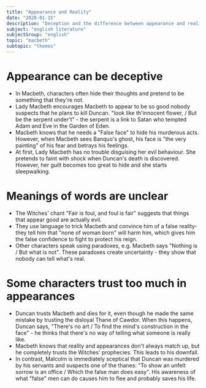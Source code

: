 ```yaml
---
title: "Appearance and Reality"
date: "2020-01-15"
description: "Deception and the difference between appearance and reality show themselves throughout Macbeth."
subject: "english literature"
subjectGroup: "english"
topic: "macbeth"
subtopic: "themes"
---
```


# Appearance can be deceptive
- In Macbeth, characters often hide their thoughts and pretend to be something that they're not.
- Lady Macbeth encourages Macbeth to appear to be so good nobody suspects that he plans to kill Duncan. "look like th'innocent flower, / But be the serpent under't" - the serpent is a link to Satan who tempted Adam and Eve in the Garden of Eden.
- Macbeth knows that he needs a "False face" to hide his murderous acts. However, when Macbeth sees Banquo's ghost, his face is "the very painting" of his fear and betrays his feelings.
- At first, Lady Macbeth has no trouble disguising her evil behaviour. She pretends to faint with shock when Duncan's death is discovered. However, her guilt becomes too great to hide and she starts sleepwalking.

# Meanings of words are unclear
- The Witches' chant "Fair is foul, and foul is fair" suggests that things that appear good are actually evil.
- They use language to trick Macbeth and convince him of a false reality- they tell him that "none of woman born" will harm him, which gives him the false confidence to fight to protect his reign.
- Other characters speak using paradoxes, e.g. Macbeth says "Nothing is / But what is not". These paradoxes create uncertainty - they show that nobody can tell what's real.

# Some characters trust too much in appearances
- Duncan trusts Macbeth and dies for it, even though he made the same mistake by trusting the disloyal Thane of Cawdor. When this happens, Duncan says, "There's no art / To find the mind's construction in the face" - he thinks that there's no way of telling what someone is really like.
- Macbeth knows that reality and appearances don't always match up, but he completely trusts the Witches' prophecies. This leads to his downfall.
- In contrast, Malcolm is immediately sceptical that Duncan was murdered by his servants and suspects one of the thanes: "To show an unfelt sorrow is an office / Which the false man does easy". His awareness of what "false" men can do causes him to flee and probably saves his life.
